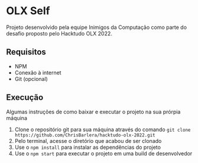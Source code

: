 # OLX Self
Projeto desenvolvido pela equipe Inimigos da Computação como parte do desafio proposto pelo Hacktudo OLX 2022.

## Requisitos
- NPM
- Conexão à internet
- Git (opcional)

## Execução
Algumas instruções de como baixar e executar o projeto na sua prórpia máquina

1. Clone o repositório git para sua máquina através do comando `git clone https://github.com/ChrisBarlera/hacktudo-olx-2022.git`
2. Pelo terminal, acesse o diretório que acabou de ser clonado
3. Use o `npm install` para instalar as dependências do projeto
4. Use o `npm start` para executar o projeto em uma build de desenvolvedor